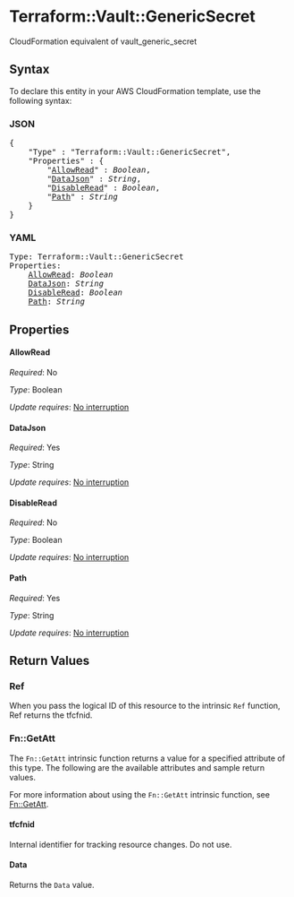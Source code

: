 # Terraform::Vault::GenericSecret

CloudFormation equivalent of vault_generic_secret

## Syntax

To declare this entity in your AWS CloudFormation template, use the following syntax:

### JSON

<pre>
{
    "Type" : "Terraform::Vault::GenericSecret",
    "Properties" : {
        "<a href="#allowread" title="AllowRead">AllowRead</a>" : <i>Boolean</i>,
        "<a href="#datajson" title="DataJson">DataJson</a>" : <i>String</i>,
        "<a href="#disableread" title="DisableRead">DisableRead</a>" : <i>Boolean</i>,
        "<a href="#path" title="Path">Path</a>" : <i>String</i>
    }
}
</pre>

### YAML

<pre>
Type: Terraform::Vault::GenericSecret
Properties:
    <a href="#allowread" title="AllowRead">AllowRead</a>: <i>Boolean</i>
    <a href="#datajson" title="DataJson">DataJson</a>: <i>String</i>
    <a href="#disableread" title="DisableRead">DisableRead</a>: <i>Boolean</i>
    <a href="#path" title="Path">Path</a>: <i>String</i>
</pre>

## Properties

#### AllowRead

_Required_: No

_Type_: Boolean

_Update requires_: [No interruption](https://docs.aws.amazon.com/AWSCloudFormation/latest/UserGuide/using-cfn-updating-stacks-update-behaviors.html#update-no-interrupt)

#### DataJson

_Required_: Yes

_Type_: String

_Update requires_: [No interruption](https://docs.aws.amazon.com/AWSCloudFormation/latest/UserGuide/using-cfn-updating-stacks-update-behaviors.html#update-no-interrupt)

#### DisableRead

_Required_: No

_Type_: Boolean

_Update requires_: [No interruption](https://docs.aws.amazon.com/AWSCloudFormation/latest/UserGuide/using-cfn-updating-stacks-update-behaviors.html#update-no-interrupt)

#### Path

_Required_: Yes

_Type_: String

_Update requires_: [No interruption](https://docs.aws.amazon.com/AWSCloudFormation/latest/UserGuide/using-cfn-updating-stacks-update-behaviors.html#update-no-interrupt)

## Return Values

### Ref

When you pass the logical ID of this resource to the intrinsic `Ref` function, Ref returns the tfcfnid.

### Fn::GetAtt

The `Fn::GetAtt` intrinsic function returns a value for a specified attribute of this type. The following are the available attributes and sample return values.

For more information about using the `Fn::GetAtt` intrinsic function, see [Fn::GetAtt](https://docs.aws.amazon.com/AWSCloudFormation/latest/UserGuide/intrinsic-function-reference-getatt.html).

#### tfcfnid

Internal identifier for tracking resource changes. Do not use.

#### Data

Returns the <code>Data</code> value.

